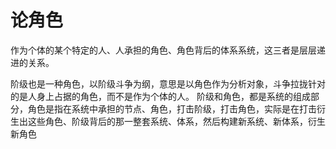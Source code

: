 # 论角色

作为个体的某个特定的人、人承担的角色、角色背后的体系系统，这三者是层层递进的关系。

阶级也是一种角色，以阶级斗争为纲，意思是以角色作为分析对象，斗争拉拢针对的是人身上占据的角色，而不是作为个体的人。
阶级和角色，都是系统的组成部分，角色是指在系统中承担的节点、角色，打击阶级，打击角色，实际是在打击衍生出这些角色、阶级背后的那一整套系统、体系，然后构建新系统、新体系，衍生新角色